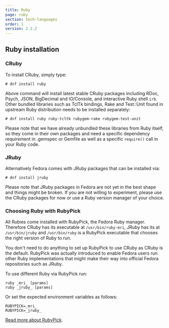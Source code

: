 ```yaml
---
title: Ruby
page: ruby
section: tech-languages
order: 1
version: 2.2.2
---
```


## Ruby installation

### CRuby

To install CRuby, simply type:

```
# dnf install ruby
```

Above command will install latest stable CRuby packages including RDoc, Psych, JSON, BigDecimal and IO/Console, and interactive Ruby shell `irb`. Other bundled libraries such as TclTk bindings, Rake and Test::Unit found in upstream Ruby distribution needs to be installed separately:

```
# dnf install ruby ruby-tcltk rubygem-rake rubygem-test-unit
```

Please note that we have already unbundled these libraries from Ruby itself, so they come in their own packages and need a specific dependency requirement in .gemspec or Gemfile as well as a specific `require()` call in your Ruby code.

### JRuby

Alternatively Fedora comes with JRuby packages that can be installed via:

```
# dnf install jruby
```

Please note that JRuby packages in Fedora are not yet in the best shape and things might be broken. If you are not willing to experiment, please use the CRuby packages for now or use a Ruby version manager of your choice.

### Choosing Ruby with RubyPick

All Rubies come installed with RubyPick, the Fedora Ruby manager. Therefore CRuby has its executable at `/usr/bin/ruby-mri`, JRuby has its at `/usr/bin/jruby` and `/usr/bin/ruby` is a RubyPick executable that chooses the right version of Ruby to run.

You don't need to do anything to set up RubyPick to use CRuby as CRuby is the default. RubyPick was actually introduced to enable Fedora users run other Ruby implementations that might make their way into official Fedora repositories such as JRuby.

To use different Ruby via RubyPick run:

```
ruby _mri_ [params]
ruby _jruby_ [params]
```

Or set the expected environment variables as follows:

```
RUBYPICK=_mri_
RUBYPICK=_jruby_
```

[Read more about RubyPick](https://github.com/fedora-ruby/rubypick).
